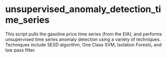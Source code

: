 # unsupervised_anomaly_detection_time_series
This script pulls the gasoline price time series (from the EIA), and performs unsupervised time series anomaly detection using a variety of techniques. Techniques include SESD algorithm, One Class SVM, Isolation Forests, and low pass filter.
